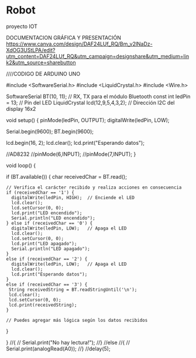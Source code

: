 # Robot
 proyecto IOT

 DOCUMENTACION GRÁFICA Y PRESENTACIÓN
 https://www.canva.com/design/DAF24LUf_RQ/Bm_v2lNaDz-XdOG3UStLPA/edit?utm_content=DAF24LUf_RQ&utm_campaign=designshare&utm_medium=link2&utm_source=sharebutton

 ////CODIGO DE ARDUINO UNO

 #include <SoftwareSerial.h>
#include <LiquidCrystal.h>
#include <Wire.h>

SoftwareSerial BT(10, 11);          // RX, TX para el módulo Bluetooth
const int ledPin = 13;               // Pin del LED
LiquidCrystal lcd(12,9,5,4,3,2);  // Dirección I2C del display 16x2

void setup() {
  pinMode(ledPin, OUTPUT);
  digitalWrite(ledPin, LOW);

  Serial.begin(9600);
  BT.begin(9600);

  lcd.begin(16, 2);
  lcd.clear();
  lcd.print("Esperando datos");

  //AD8232
  //pinMode(6,INPUT);
  //pinMode(7,INPUT);
}

void loop() {

  if (BT.available()) {
    char receivedChar = BT.read();

    // Verifica el carácter recibido y realiza acciones en consecuencia
    if (receivedChar == '1') {
      digitalWrite(ledPin, HIGH);  // Enciende el LED
      lcd.clear();
      lcd.setCursor(0, 0);
      lcd.print("LED encendido");
      Serial.println("LED encendido");
    } else if (receivedChar == '0') {
      digitalWrite(ledPin, LOW);   // Apaga el LED
      lcd.clear();
      lcd.setCursor(0, 0);
      lcd.print("LED apagado");
      Serial.println("LED apagado");
    }
    else if (receivedChar == '2') {
      digitalWrite(ledPin, LOW);   // Apaga el LED
      lcd.clear();
      lcd.print("Esperando datos");
    }
    else if (receivedChar == '3') {
     String receivedString = BT.readStringUntil('\n');
     lcd.clear();
     lcd.setCursor(0, 0);
     lcd.print(receivedString);
    }
  
    // Puedes agregar más lógica según los datos recibidos
  }
    
  }
  //{
  //  Serial.print("No hay lectura!");
  //}
  //else
  //{
  //  Serial.print(analogRead(A0));
  //}
  //delay(5);


 
